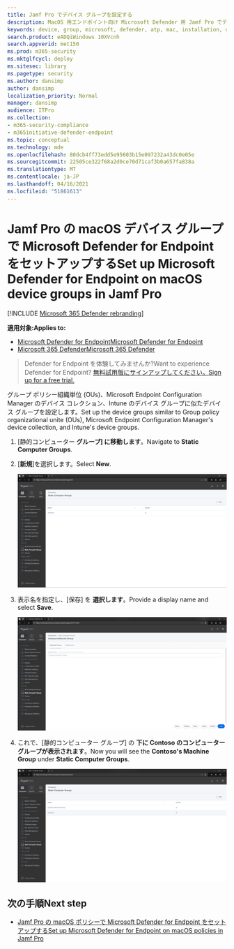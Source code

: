 ```yaml
---
title: Jamf Pro でデバイス グループを設定する
description: MacOS 用エンドポイント向け Microsoft Defender 用 Jamf Pro でデバイス グループをセットアップする方法について説明します。
keywords: device, group, microsoft, defender, atp, mac, installation, deploy, uninstallation, intune, jamfpro, macos, catalina, mojave, high sierra
search.product: eADQiWindows 10XVcnh
search.appverid: met150
ms.prod: m365-security
ms.mktglfcycl: deploy
ms.sitesec: library
ms.pagetype: security
ms.author: dansimp
author: dansimp
localization_priority: Normal
manager: dansimp
audience: ITPro
ms.collection:
- m365-security-compliance
- m365initiative-defender-endpoint
ms.topic: conceptual
ms.technology: mde
ms.openlocfilehash: 80dcb4ff73edd5e95603b15e097232a43dc0e05e
ms.sourcegitcommit: 22505ce322f68a2d0ce70d71caf3b0a657fa838a
ms.translationtype: MT
ms.contentlocale: ja-JP
ms.lasthandoff: 04/16/2021
ms.locfileid: "51861613"
---
```

# <a name="set-up-microsoft-defender-for-endpoint-on-macos-device-groups-in-jamf-pro"></a><span data-ttu-id="a5111-104">Jamf Pro の macOS デバイス グループで Microsoft Defender for Endpoint をセットアップする</span><span class="sxs-lookup"><span data-stu-id="a5111-104">Set up Microsoft Defender for Endpoint on macOS device groups in Jamf Pro</span></span>

[!INCLUDE [Microsoft 365 Defender rebranding](../../includes/microsoft-defender.md)]

<span data-ttu-id="a5111-105">**適用対象:**</span><span class="sxs-lookup"><span data-stu-id="a5111-105">**Applies to:**</span></span>
- [<span data-ttu-id="a5111-106">Microsoft Defender for Endpoint</span><span class="sxs-lookup"><span data-stu-id="a5111-106">Microsoft Defender for Endpoint</span></span>](https://go.microsoft.com/fwlink/p/?linkid=2154037)
- [<span data-ttu-id="a5111-107">Microsoft 365 Defender</span><span class="sxs-lookup"><span data-stu-id="a5111-107">Microsoft 365 Defender</span></span>](https://go.microsoft.com/fwlink/?linkid=2118804)

> <span data-ttu-id="a5111-108">Defender for Endpoint を体験してみませんか?</span><span class="sxs-lookup"><span data-stu-id="a5111-108">Want to experience Defender for Endpoint?</span></span> [<span data-ttu-id="a5111-109">無料試用版にサインアップしてください。</span><span class="sxs-lookup"><span data-stu-id="a5111-109">Sign up for a free trial.</span></span>](https://www.microsoft.com/microsoft-365/windows/microsoft-defender-atp?ocid=docs-wdatp-investigateip-abovefoldlink)

<span data-ttu-id="a5111-110">グループ ポリシー組織単位 (OUs)、Microsoft Endpoint Configuration Manager のデバイス コレクション、Intune のデバイス グループに似たデバイス グループを設定します。</span><span class="sxs-lookup"><span data-stu-id="a5111-110">Set up the device groups similar to Group policy  organizational unite (OUs), Microsoft Endpoint Configuration Manager's device collection, and Intune's device groups.</span></span>

1. <span data-ttu-id="a5111-111">[静的コンピューター **グループ] に移動します**。</span><span class="sxs-lookup"><span data-stu-id="a5111-111">Navigate to **Static Computer Groups**.</span></span>

2. <span data-ttu-id="a5111-112">[**新規**]を選択します。</span><span class="sxs-lookup"><span data-stu-id="a5111-112">Select **New**.</span></span> 

    ![Jamf Pro1 のイメージ](images/jamf-pro-static-group.png)

3. <span data-ttu-id="a5111-114">表示名を指定し、[保存] を **選択します**。</span><span class="sxs-lookup"><span data-stu-id="a5111-114">Provide a display name and select **Save**.</span></span>

    ![Jamf Pro2 の画像](images/jamfpro-machine-group.png)

4. <span data-ttu-id="a5111-116">これで、[静的コンピューター グループ] の **下に Contoso のコンピューター** **グループが表示されます**。</span><span class="sxs-lookup"><span data-stu-id="a5111-116">Now you will see the **Contoso's Machine Group** under **Static Computer Groups**.</span></span>

    ![Jamf Pro3 の画像](images/contoso-machine-group.png)

## <a name="next-step"></a><span data-ttu-id="a5111-118">次の手順</span><span class="sxs-lookup"><span data-stu-id="a5111-118">Next step</span></span>
- [<span data-ttu-id="a5111-119">Jamf Pro の macOS ポリシーで Microsoft Defender for Endpoint をセットアップする</span><span class="sxs-lookup"><span data-stu-id="a5111-119">Set up Microsoft Defender for Endpoint on macOS policies in Jamf Pro</span></span>](mac-jamfpro-policies.md)
